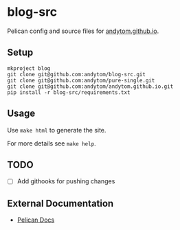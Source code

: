 blog-src
========

Pelican config and source files for [andytom.github.io](https://github.com/andytom/andytom.github.io).


Setup
-----

```
mkproject blog
git clone git@github.com:andytom/blog-src.git
git clone git@github.com:andytom/pure-single.git
git clone git@github.com:andytom/andytom.github.io.git
pip install -r blog-src/requirements.txt
```


Usage
-----

Use ```make html``` to generate the site.

For more details see ```make help```.

TODO
----

* [ ] Add githooks for pushing changes


External Documentation
----------------------

* [Pelican Docs](http://docs.getpelican.com/en/3.6.3/)
